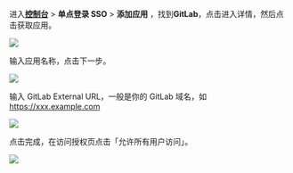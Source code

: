 <IntegrationDetailCard title="创建一个 Authing OIDC 应用">

进入[**控制台**](https://console.authing.cn) > **单点登录 SSO** > **添加应用** ，找到**GitLab**，点击进入详情，然后点击获取应用。

![](~@imagesZhCn/integration/gitlab/1-1.v2.png)

输入应用名称，点击下一步。

![](~@imagesZhCn/integration/gitlab/1-2.v2.png)

输入 GitLab External URL，一般是你的 GitLab 域名，如 https://xxx.example.com

![](~@imagesZhCn/integration/gitlab/1-3.v2.png)

点击完成，在访问授权页点击「允许所有用户访问」。

![](~@imagesZhCn/integration/gitlab/1-4.v2.png)

</IntegrationDetailCard>
